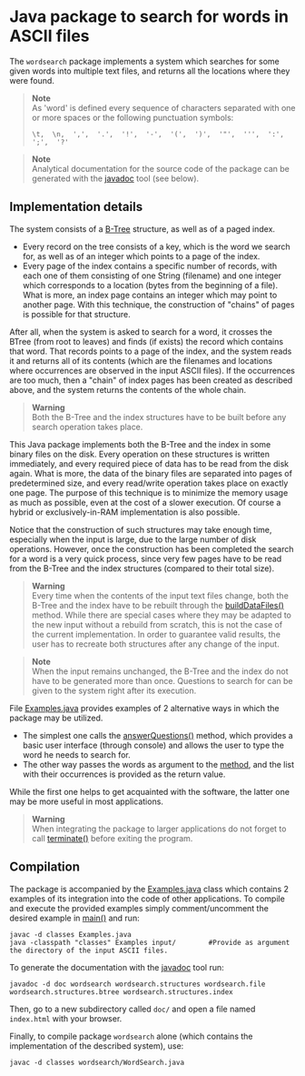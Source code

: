 # Java package to search for words in ASCII files
The `wordsearch` package implements a system which searches for some given words into multiple text files, and returns all the locations where they were found. 

> **Note**  
> As 'word' is defined every sequence of characters separated with one or more spaces or the following punctuation symbols:
> ```
> \t,  \n,  ',',  '.',  '!',  '-',  '(',  ')',  '"',  ''',  ':',  ';',  '?'
> ```

> **Note**  
> Analytical documentation for the source code of the package can be generated with the [javadoc](https://docs.oracle.com/javase/8/docs/technotes/tools/windows/javadoc.html) tool (see below).

## Implementation details
The system consists of a [B-Tree](https://en.wikipedia.org/wiki/B-tree) structure, as well as of a paged index. 
- Every record on the tree consists of a key, which is the word we search for, as well as of an integer which points to a page of the index. 
- Every page of the index contains a specific number of records, with each one of them consisting of one String (filename) and one integer which corresponds to a location (bytes from the beginning of a file). What is more, an index page contains an integer which may point to another page. With this technique, the construction of "chains" of pages is possible for that structure.

After all, when the system is asked to search for a word, it crosses the BTree (from root to leaves) and finds (if exists) the record which contains that word. That records points to a page of the index, and the system reads it and returns all of its contents (which are the filenames and locations where occurrences are observed in the input ASCII files). If the occurrences are too much, then a "chain" of index pages has been created as described above, and the system returns the contents of the whole chain.

> **Warning**  
> Both the B-Tree and the index structures have to be built before any search operation takes place.

This Java package implements both the B-Tree and the index in some binary files on the disk. Every operation on these structures is written immediately, and every required piece of data has to be read from the disk again. What is more, the data of the binary files are separated into pages of predetermined size, and every read/write operation takes place on exactly one page. The purpose of this technique is to minimize the memory usage as much as possible, even at the cost of a slower execution. Of course a hybrid or exclusively-in-RAM implementation is also possible.

Notice that the construction of such structures may take enough time, especially when the input is large, due to the large number of disk operations. However, once the construction has been completed the search for a word is a very quick process, since very few pages have to be read from the B-Tree and the index structures (compared to their total size).

> **Warning**  
> Every time when the contents of the input text files change, both the B-Tree and the index have to be rebuilt through the [buildDataFiles()](https://github.com/giorgapost/wordsearch-package/blob/d6124c653c18e11111da905ff3d5022bbbfe89b0/wordsearch/WordSearch.java#L155) method. While there are special cases where they may be adapted to the new input without a rebuild from scratch, this is not the case of the current implementation. In order to guarantee valid results, the user has to recreate both structures after any change of the input.

> **Note**  
> When the input remains unchanged, the B-Tree and the index do not have to be generated more than once. Questions to search for can be given to the system right after its execution.

File [Examples.java](Examples.java) provides examples of 2 alternative ways in which the package may be utilized.
- The simplest one calls the [answerQuestions()](https://github.com/giorgapost/wordsearch-package/blob/d6124c653c18e11111da905ff3d5022bbbfe89b0/wordsearch/WordSearch.java#L78) method, which provides a basic user interface (through console) and allows the user to type the word he needs to search for. 
- The other way passes the words as argument to the [method](https://github.com/giorgapost/wordsearch-package/blob/d6124c653c18e11111da905ff3d5022bbbfe89b0/wordsearch/WordSearch.java#L122), and the list with their occurrences is provided as the return value. 

While the first one helps to get acquainted with the software, the latter one may be more useful in most applications.

> **Warning**  
> When integrating the package to larger applications do not forget to call [terminate()](https://github.com/giorgapost/wordsearch-package/blob/d6124c653c18e11111da905ff3d5022bbbfe89b0/wordsearch/WordSearch.java#L228) before exiting the program.

## Compilation
The package is accompanied by the [Examples.java](Examples.java) class which contains 2 examples of its integration into the code of other applications.
To compile and execute the provided examples simply comment/uncomment the desired example in [main()](https://github.com/giorgapost/wordsearch-package/blob/7bca34d043a44968ca1d9af74f6848975efde621/Examples.java#L15) and run:
```
javac -d classes Examples.java
java -classpath "classes" Examples input/        #Provide as argument the directory of the input ASCII files.
```

To generate the documentation with the [javadoc](https://docs.oracle.com/javase/8/docs/technotes/tools/windows/javadoc.html) tool run:
```
javadoc -d doc wordsearch wordsearch.structures wordsearch.file wordsearch.structures.btree wordsearch.structures.index
```
Then, go to a new subdirectory called `doc/` and open a file named `index.html` with your browser.

Finally, to compile package `wordsearch` alone (which contains the implementation of the described system), use:
```
javac -d classes wordsearch/WordSearch.java
```
